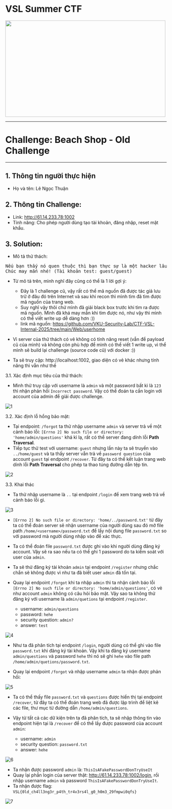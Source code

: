 # VSL Summer CTF

<img src="https://github.com/Thuanle2401/VSL-CTF/blob/main/web/UploadFile1/images/VSL-summer.png?raw=true" width="500" height="300">

---
# Challenge: Beach Shop - Old Challenge
---
## 1. Thông tin người thực hiện
- Họ và tên: Lê Ngọc Thuận

## 2. Thông tin Challenge:
- Link: http://61.14.233.78:1002
- Tính năng: Cho phép người dùng tạo tài khoản, đăng nhập, reset mật khẩu.

## 3. Solution:

- Mô tả thử thách:

<pre>Nếu bạn thấy nó quen thuộc thì bạn thực sự là một hacker lâu năm của VSL đấy :3
Chúc may mắn nhé! (Tài khoản test: guest/guest)</pre>

- Từ mô tả trên, mình nghĩ đây cũng có thể là 1 lời gợi ý:
	+ Đây là 1 challenge cũ, vậy rất có thể mã nguồn đã được tác giả lưu trữ ở đâu đó trên Internet và sau khi recon thì mình tìm đã tìm được mã nguồn của trang web.
    + Suy nghĩ vậy thôi chứ mình đã giải black box trước khi tìm ra được mã nguồn. Mình đã khá may mắn khi tìm được nó, như vậy thì mình có thể viết write up dễ dàng hơn :))
    + link mã nguồn: https://github.com/VKU-Security-Lab/CTF-VSL-Internal-2025/tree/main/Web/userhome

- Vì server của thử thách có vẻ không có tính năng reset (vẫn để payload cũ của mình) và không còn phù hợp để mình có thể viết 1 write up, vì thể mình sẽ build lại challenge (source code cũ) với docker :))

- Ta sẽ truy cập: http://localhost:1002, giao diện có vẻ khác nhưng tính năng thì vẫn như thế

3.1. Xác định mục tiêu của thử thách:

- Mình thử truy cập với username là `admin` và một password bất kì là `123` thì nhận phản hồi `Incorrect password`. Vậy có thể đoán ta cần login với account của admin để giải được challenge.

![1](./images/1.png)

3.2. Xác định lỗ hổng bảo mật:
- Tại endpoint: `/forgot` ta thử nhập username `admin` và server trả về một cảnh báo lỗi: `[Errno 2] No such file or directory: 'home/admin/questions'` khá kì lạ, rất có thể server đang dính lỗi **Path Traversal**.
- Tiếp tục thử test với username: `guest` nhưng lần này ta sẽ truyền vào `../home/guest` và ta thấy server vẫn trả về `password question` của account `guest` tại endpoint `/recover`. Từ đây ta có thể kết luận trang web dính lỗi **Path Traversal** cho phép ta thao túng đường dẫn tệp tin.

![2](./images/2.png)

3.3. Khai thác
- Ta thử nhập username là `..` tại endpoint `/login` để xem trang web trả về cảnh báo lỗi gì. 

![3](./images/3.png)

- `[Errno 2] No such file or directory: 'home/../password.txt'` từ đây ta có thể đoán server sẽ nhận username của người dùng sau đó mở file path `/home/<username>/password.txt` để lấy nội dung file `password.txt` so với password mà người dùng nhập vào để xác thực.

- Ta có thể đoán file `password.txt` được ghi vào khi người dùng đăng ký account. Vậy sẽ ra sao nếu ta có thể ghi 1 password do ta kiểm soát với user của `admin`. 

- Ta sẽ thử đăng ký tài khoản `admin` tại endpoint `/register` nhưng chắc chắn sẽ không được vì như ta đã biết user `admin` đã tồn tại.

- Quay lại endpoint `/forgot` khi ta nhập `admin` thì ta nhận cảnh báo lỗi `[Errno 2] No such file or directory: 'home/admin/questions'`, có vẻ như account `admin` không có câu hỏi bảo mật. Vậy sao ta không thử đăng ký với username là `admin/quetions` tại endpoint `/register`.
	+ username: `admin/questions`
    + password: `hehe`
    + security question: `admin?`
    + answer: `test`
    
![4](./images/4.png)

- Như ta đã phân tích tại endpoint `/login`, người dùng có thể ghi vào file `password.txt` khi đăng ký tài khoản. Vậy khi ta đăng ký username `admin/questions` và password `hehe` thì nó sẽ ghi `hehe` vào file path `/home/admin/quetions/password.txt`.

- Quay lại endpoint `/forgot` và nhập username `admin` ta nhận được phản hồi:

![5](./images/5.png)

- Ta có thể thấy file `password.txt` và `questions` được hiển thị tại endpoint `/recover`, từ đây ta có thể đoán trang web đã được lập trình để liệt kê các file, thư mục từ đường dẫn `/home/admin/questions`.

- Vậy từ tất cả các dữ kiện trên ta đã phân tích, ta sẽ nhập thông tin vào endpoint hiện tại là `/recover` để có thể lấy được password của account `admin`:
	+ username: `admin`
    + security question: `password.txt`
    + answer: `hehe`
    
![6](./images/6.png)

- Ta nhận được password `admin` là: `ThisIsAFakePasswordDonTryUseIt`
- Quay lại phần login của server thật: http://61.14.233.78:1002/login, rồi nhập username `admin` và password `ThisIsAFakePasswordDonTryUseIt`.
- Ta nhận được flag: `VSL{0ld_ch4ll3ng3r_p4th_tr4v3rs4l_g0_h0m3_29fmpwi0qfs}`

![7](./images/7.png)






    